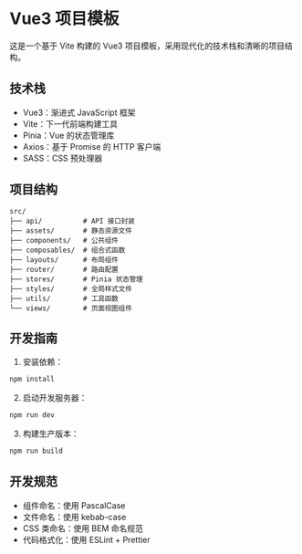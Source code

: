 # Vue3 项目模板

这是一个基于 Vite 构建的 Vue3 项目模板，采用现代化的技术栈和清晰的项目结构。

## 技术栈

- Vue3：渐进式 JavaScript 框架
- Vite：下一代前端构建工具
- Pinia：Vue 的状态管理库
- Axios：基于 Promise 的 HTTP 客户端
- SASS：CSS 预处理器

## 项目结构

```
src/
├── api/          # API 接口封装
├── assets/       # 静态资源文件
├── components/   # 公共组件
├── composables/  # 组合式函数
├── layouts/      # 布局组件
├── router/       # 路由配置
├── stores/       # Pinia 状态管理
├── styles/       # 全局样式文件
├── utils/        # 工具函数
└── views/        # 页面视图组件
```

## 开发指南

1. 安装依赖：
```bash
npm install
```

2. 启动开发服务器：
```bash
npm run dev
```

3. 构建生产版本：
```bash
npm run build
```

## 开发规范

- 组件命名：使用 PascalCase
- 文件命名：使用 kebab-case
- CSS 类命名：使用 BEM 命名规范
- 代码格式化：使用 ESLint + Prettier
